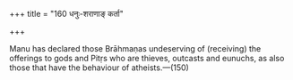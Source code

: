 +++
title = "160 धनुः-शराणाङ् कर्ता"

+++

Manu has declared those Brāhmaṇas undeserving of (receiving) the offerings to gods and Pitṛs who are thieves, outcasts and eunuchs, as also those that have the behaviour of atheists.—(150)